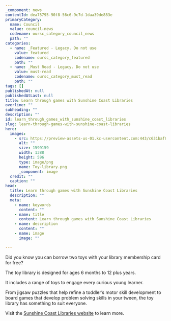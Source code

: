 ```yaml
---
_component: news
contentId: dea75795-90f8-56c6-9c7d-1daa39de883e
primaryCategory:
  name: Council
  value: council-news
  codename: oursc_category_council_news
  path: ""
categories:
  - name: _Featured - Legacy. Do not use
    value: featured
    codename: oursc_category_featured
    path: ""
  - name: _Must Read - Legacy. Do not use
    value: must-read
    codename: oursc_category_must_read
    path: ""
tags: []
publishedAt: null
publishedAtLast: null
title: Learn through games with Sunshine Coast Libraries
overline: ""
subheading: ""
description: ""
id: learn_through_games_with_sunshine_coast_libraries
slug: learn-through-games-with-sunshine-coast-libraries
hero:
  images:
    - src: https://preview-assets-us-01.kc-usercontent.com:443/c631baf8-1b46-001f-580c-d0001b68b4a8/5bb7adce-f725-4b29-8642-2fb715d7a485/Toy-library.png
      alt: ""
      size: 1599159
      width: 1388
      height: 596
      type: image/png
      name: Toy-library.png
      _component: image
  credit: ""
  caption: ""
head:
  title: Learn through games with Sunshine Coast Libraries
  description: ""
  meta:
    - name: keywords
      content: ""
    - name: title
      content: Learn through games with Sunshine Coast Libraries
    - name: description
      content: ""
    - name: image
      image: ""

---
```

Did you know you can borrow two toys with your library membership card for free?

The toy library is designed for ages 6 months to 12 plus years.

It includes a range of toys to engage every curious young learner.

From jigsaw puzzles that help refine a toddler’s motor skill development to board games that develop problem solving skills in your tween, the toy library has something to suit everyone.

Visit the [Sunshine Coast Libraries website](https://library.sunshinecoast.qld.gov.au/Children/Toy-Library)
&#x20;to learn more.
